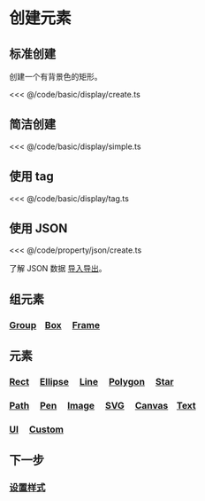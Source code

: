 <script setup>
import Case from '/component/Case.vue'
</script>

# 创建元素

<case name="Rect" editor=false></case>

## 标准创建

创建一个有背景色的矩形。

<<< @/code/basic/display/create.ts

## 简洁创建

<<< @/code/basic/display/simple.ts

## 使用 tag

<<< @/code/basic/display/tag.ts

## 使用 JSON

<<< @/code/property/json/create.ts

了解 JSON 数据 [导入导出](/reference/property/json.md)。

## 组元素

### [Group](/reference/display/Group)&nbsp; &nbsp; [Box](/reference/display/Box) &nbsp; &nbsp; [Frame](/reference/display/Frame)

## 元素

### [Rect](/reference/display/Rect) &nbsp; &nbsp; [Ellipse](/reference/display/Ellipse) &nbsp; &nbsp; [Line](/reference/display/Line) &nbsp; &nbsp; [Polygon](/reference/display/Polygon) &nbsp; &nbsp; [Star](/reference/display/Star)

### [Path](/reference/display/Path) &nbsp; &nbsp; [Pen](/reference/display/Pen) &nbsp; &nbsp; [Image](/reference/display/Image) &nbsp; &nbsp; [SVG](/reference/display/SVG) &nbsp; &nbsp; [Canvas](/reference/display/Canvas) &nbsp; &nbsp;[Text](/reference/display/Text)

### [UI](/reference/display/UI) &nbsp; &nbsp; [Custom](/reference/display/custom/base/register.md)

## 下一步

### [设置样式](/guide/basic/style)
